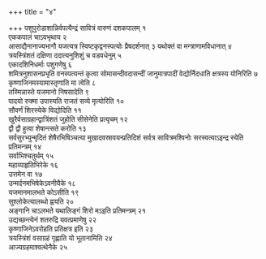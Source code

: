 +++
title = "४"

+++
पशुपुरोडाशान्निर्वपत्यैन्द्रं सावित्रं वारुणं दशकपालम् १  
एककपालं चाऽवभृथाय २  
आसाद्यैनानाज्यभागौ यजत्यत्र स्विष्टकृद्वनस्पत्योः प्रैषदर्शनात् ३ यथोक्तं वा मन्त्राणामविधानात् ४  
त्रयस्त्रिंशतं दक्षिणा ददात्यनुशिशुं च वडवधेनुम् ५  
एकादशिनिधर्माः पशुगणेषु ६  
शमित्रनुशासनप्रभृति वनस्पत्यन्तं कृत्वा सोमासन्दीवदासन्दीं जानुमात्रपादीं वेद्योर्निदधाति क्षत्रस्य योनिरिति ७  
कृष्णाजिनमस्यामास्तृणाति मा त्वेति ८  
तस्मिन्नास्ते यजमानो निषसादेति ९  
पादयो रुक्मा उपास्यति राजतं सव्ये मृत्योरिति १०  
सौवर्णं शिरस्येके विद्योदिति ११  
खुरैर्वसाग्रहान्द्वात्रिंशतं जुहोति सीसेनेति प्रत्यृचम् १२  
द्वौ द्वौ हुत्वा शेषान्त्सते करोति १३  
सर्वसुरभ्युन्मृदितं शेषैरभिषिञ्चत्या मुखादवस्रावयन्प्रतिदिशं सर्वत्र सावित्रमश्विनोः सरस्वत्याऽइन्द्र स्येति प्रतिमन्त्रम् १४  
सर्वाभिश्चतुर्थम् १५  
महाव्याहृतिभिरेके १६  
उत्तमेन वा १७  
उन्मर्दनमभिषेकेऽवनीयैके १८  
यजमानमालभते कोऽसीति १९  
सुश्लोकेत्यालब्धो ह्वयति २०  
अङ्गानि चाऽलभते यथालिङ्गं शिरो मऽइति प्रतिमन्त्रम् २१  
उद्यच्छन्त्येनं शतरुद्रि यवत्प्रमाणेषु २२  
कृष्णाजिनेऽवरोहति प्रतिक्षत्र इति २३  
त्रयस्त्रिंशं वसाग्रहं गृह्णाति यो भूतानामिति २४  
आज्यग्रहमाश्वत्थेनैके २५  

